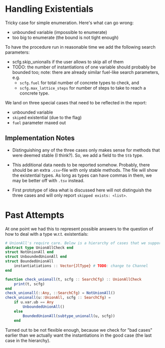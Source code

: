 # Handling Existentials

Tricky case for simple enumeration. Here's what can go wrong:

- unbounded variable (impossible to enumerate)
- too big to enumerate (the bound is not tight enough)

To have the procedure run in reasonable time we add the following search parameters:

- scfg.skip_unionalls if the user allows to skip all of them
- TODO: the number of instantiations of one variable should probably be bounded
  too; note: there are already similar fuel-like search parameters, e.g.
  - `scfg.fuel` for total number of concrete types to check, and
  - `scfg.max_lattice_steps` for number of steps to take to reach a concrete type.

We land on three special cases that need to be reflected in the report:

- unbounded variable 
- `skip`ed existential (due to the flag)
- `fuel` parameter maxed out

## Implementation Notes

- Distinguishing any of the three cases only makes sense for methods that were deemed stable
(I think?). So, we add a field to the `Stb` type.

- This additional data needs to be reported somehow. Probably, there should be
  an extra `.csv`-file with only stable methods. The file will show the
  existential types. As long as types can have commas in them, we may be better
  off with `.tsv` instead.

- First prototype of idea what is discussed here will not distinguish the three
  cases and will only report `skipped exists: <list>`.

# Past Attempts

At one point we had this to represent possible answers to the question of how to
deal with a type w.r.t. existentials:

```julia
# UnionAll's require care. Below is a hierarchy of cases that we support today.
abstract type UnionAllCheck end
struct NotUnionAll end
struct UnboundedUnionAll end
struct BoundedUnionAll
    instantiatiations :: Vector{JlType} # TODO: change to Channel
end

function check_unionall(t, scfg :: SearchCfg) :: UnionAllCheck
    print(t, scfg)
end
check_unionall(::Any, ::SearchCfg) = NotUnionAll()
check_unionall(u::UnionAll, scfg :: SearchCfg) =
    if u.var.ub == Any
        UnboundedUnionAll()
    else
        BoundedUnionAll(subtype_unionall(u, scfg))
    end

```

Turned out to be not flexible enough, because we check for "bad cases" earlier
than we actually want the instantiations in the good case (the last case in the
hierarchy).
